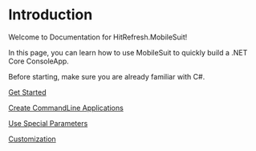 # Introduction

Welcome to Documentation  for HitRefresh.MobileSuit!

In this page, you can learn how to use MobileSuit to quickly build a .NET Core ConsoleApp.

Before starting, make sure you are already familiar with C#.

[Get Started](./GetStarted.html)

[Create CommandLine Applications](./CreateCommandLineApplication.html)

[Use Special Parameters](./UseSpecialParameters.html)

[Customization](./Customization.html)